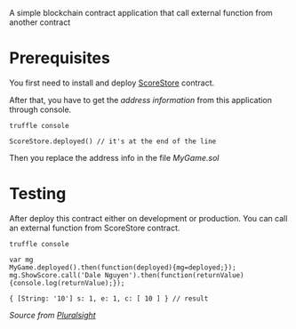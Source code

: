 A simple blockchain contract application that call external function from another contract 

# Prerequisites 

You first need to install and deploy [ScoreStore](https://github.com/dalenguyen/blockchain-score-store) contract. 

After that, you have to get the *address information* from this application through console. 

```
truffle console
```

```
ScoreStore.deployed() // it's at the end of the line
```

Then you replace the address info in the file *MyGame.sol*

# Testing 

After deploy this contract either on development or production. You can call an external function from ScoreStore contract. 

```
truffle console
```

```
var mg
MyGame.deployed().then(function(deployed){mg=deployed;});
mg.ShowScore.call('Dale Nguyen').then(function(returnValue){console.log(returnValue);});

{ [String: '10'] s: 1, e: 1, c: [ 10 ] } // result
```

*Source from [Pluralsight](https://www.pluralsight.com/courses/blockchain-fundamentals)*